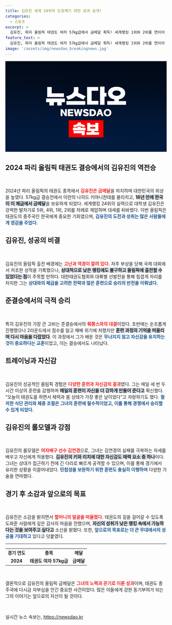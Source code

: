 ```yaml
---
title: 김유진 세계 24위의 도장깨기 대전 성과 공개!
categories:
  - 스포츠
excerpt: >
  김유진, 파리 올림픽 태권도 여자 57㎏급에서 금메달 획득! 세계랭킹 1위와 2위를 연이어 제치며 언더독의 반란을 완성한 그녀의 드라마 같은 여정과 감격의 순간을 만나보세요!
feature_text: >
  김유진, 파리 올림픽 태권도 여자 57㎏급에서 금메달 획득! 세계랭킹 1위와 2위를 연이어 제치며 언더독의 반란을 완성한 그녀의 드라마 같은 여정과 감격의 순간을 만나보세요!
image: '/assets/img/newsdao_breakingnews.jpg'
---
```


<p><img src="/assets/img/newsdao_breakingnews.jpg" alt="koreaapp 속보" /></p>

<h2 data-ke-size="size26">2024 파리 올림픽 태권도 결승에서의 김유진의 역전승</h2>

<p data-ke-size="size16">&nbsp;</p>

<p data-ke-size="size16">2024년 파리 올림픽의 태권도 종목에서 <b><span style="color: #ee2323;">김유진은 금메달</span></b>을 차지하며 대한민국의 위상을 높였다. 57kg급 결승전에서 이란의 나히드 키야니찬데를 물리치고, <b><span style="background-color: #21538527;">16년 만에 한국이 이 체급에서 금메달</span></b>을 보유하게 되었다. 세계랭킹 24위의 실력으로 대학생 김유진은 강력한 발차기로 5위, 4위, 1위, 2위를 차례로 제압하며 대세를 뒤바꿨다. 이번 올림픽은 태권도의 종주국인 한국에게 중요한 기회였으며, <b><span style="color: #1a5490;">김유진의 도전과 성취는 많은 사람들에게 영감을 주었다.</span></b> </p> 

<h2 data-ke-size="size26">김유진, 성공의 비결</h2>

<p data-ke-size="size16">&nbsp;</p>

<p data-ke-size="size16">김유진의 올림픽 출전 배경에는 <b><span style="color: #ee2323;">고난과 역경이 깔려 있다.</span></b> 자주 부상을 당해 국제 대회에서 저조한 성적을 기록했으나, <b><span style="background-color: #21538527;">상대적으로 낮은 랭킹에도 불구하고 올림픽에 출전할 수 있었다는 점</span></b>이 주목할 만하다. 대한태권도협회와 대륙별 선발전을 통해 힘겹게 자리를 차지한 그는 <b><span style="color: #1a5490;">상대와의 체급을 고려한 전략과 많은 훈련으로 승리의 반전을 이뤄냈다.</span></b> </p> 

<h2 data-ke-size="size26">준결승에서의 극적 승리</h2>

<p data-ke-size="size16">&nbsp;</p>

<p data-ke-size="size16">특히 김유진의 가장 큰 고비는 준결승에서의 <b><span style="color: #ee2323;">뤄쭝스와의 대결</span></b>이었다. 초반에는 순조롭게 진행했으나 2라운드에서 점수를 잃고 패배 위기에 처했지만 <b><span style="background-color: #21538527;">훈련 과정의 기억을 떠올리며 다시 마음을 다잡았다</span></b>. 이 과정에서 그가 배운 것은 <b><span style="color: #1a5490;">무너지지 않고 자신감을 유지하는 것이 중요하다는 교훈</span></b>이었고, 이는 결승에서도 나타났다.</p>

<h2 data-ke-size="size26">트레이닝과 자신감</h2>

<p data-ke-size="size16">&nbsp;</p>

<p data-ke-size="size16">김유진의 성공적인 올림픽 경험은 <b><span style="color: #ee2323;">다양한 훈련과 자신감의 결과</span></b>였다. 그는 매일 세 번 두 시간 이상의 훈련을 감행하며 <b><span style="background-color: #21538527;">매일의 훈련이 자신을 더 강하게 만들어 준다고</span></b> 확신했다. “오늘이 태권도를 하면서 체력과 몸 상태가 가장 좋은 날이었다”고 자랑하기도 했다. <b><span style="color: #1a5490;">철저한 식단 관리와 체중 조절은 그녀의 훈련에 필수적이었고, 이를 통해 경쟁에서 승리할 수 있게 되었다.</span></b> </p>

<h2 data-ke-size="size26">김유진의 롤모델과 강점</h2>

<p data-ke-size="size16">&nbsp;</p>

<p data-ke-size="size16">김유진의 롤모델은 <b><span style="color: #ee2323;">여자배구 선수 김연경</span></b>으로, 그녀는 김연경의 실패를 극복하는 자세를 배우고 자신에게 적용했다. <b><span style="background-color: #21538527;">김유진의 키와 리치에 대한 자신감도 매력 요소 중 하나</span></b>이다. 그녀는 상대가 접근하기 전에 긴 다리로 빠르게 공격할 수 있으며, 이를 통해 경기에서 유리한 상황을 이끌어내었다. <b><span style="color: #1a5490;">민첩성을 보완하기 위한 훈련도 충실히 이행하며</span></b> 다양한 기술을 연마했다.</p>

<h2 data-ke-size="size26">경기 후 소감과 앞으로의 목표</h2>

<p data-ke-size="size16">&nbsp;</p>

<p data-ke-size="size16">김유진은 소감을 밝히면서 <b><span style="color: #ee2323;">할머니의 얼굴을 떠올렸다.</span></b> 태권도의 길을 걸어갈 수 있도록 도와준 사람에게 깊은 감사의 마음을 전했으며, <b><span style="background-color: #21538527;">자신의 성취가 낮은 랭킹 속에서 가능하다는 것을 보여주고 싶다고</span></b> 소신을 밝혔다. 또한, <b><span style="color: #1a5490;">앞으로의 목표로는 더 큰 무대에서의 성공을 기대하고</span></b> 있다고 덧붙였다. </p>

<hr>

<table style="width:100%;border-collapse:collapse;">
  <tr>
    <td style="text-align: center; height: 17px;"><b>경기 연도</b></td>
    <td style="text-align: center; height: 17px;"><b>종목</b></td>
    <td style="text-align: center; height: 17px;"><b>메달</b></td>
  </tr>
  <tr>
    <td style="text-align: center; height: 17px;"><b>2024</b></td>
    <td style="text-align: center; height: 17px;"><b>태권도 여자 57kg급</b></td>
    <td style="text-align: center; height: 17px;"><b>금메달</b></td>
  </tr>
</table>

<p data-ke-size="size16">&nbsp;</p> 

<p data-ke-size="size16">결론적으로 김유진의 올림픽 금메달은 <b><span style="color: #ee2323;">그녀의 노력과 끈기로 이룬 성과</span></b>이며, 태권도 종주국에 다시금 자부심을 안긴 중요한 사건이었다. 많은 이들에게 강한 동기부여가 되는 그의 이야기는 앞으로의 자산이 될 것이다.</p>

<p data-ke-size="size16">&nbsp;</p> 
실시간 뉴스 속보는, <a href="https://newsdao.kr" rel="dofollow">https://newsdao.kr</a>


